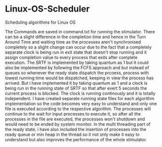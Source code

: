# Linux-OS-Scheduler
Scheduling algorithms for Linux OS

The Commands are saved in command.txt for running the stimulator.
There can be a slight difference in the completion time and hence in the Turn Around Time and waiting time as the processes
aren't synchronised completely so a slight change can occur due to the fact that a completely separate clock is being run
in exit state that doesn't stop running and it assign completion value to every process that exits after complete execution.
The SRTF is implemented by taking quantum as 1 but it could also be implemented by following the FCFS approach and but
instead of queues so whenever the ready state dispatch the prcoess, process with lowest running time would be dispatched,
keeping in view the process has arrived. But i have implemented it by taking quantum as 1 and a clock is being run in the
running state of SRTF so that after evert 5 seconds the current process is blocked. The clock is running continously and it
is totally independent. I have created separate running state files for each algorithm implementation so the code becomes
very easy to understand and only one file is executed according to the respective algorithm. The processes will continue
to the wait for input processes to execute it, so after all the processes in the file are executed, the processes won't
shutdown and would need to be ended by system monitor. In the multi threading part of the ready state, i have also included the insertion
of processes into the ready queue or min heap in the thread so it not only make it easy to understand but also improves the performance
of the whole stimulator.
